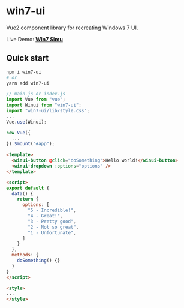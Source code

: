 # win7-ui

Vue2 component library for recreating Windows 7 UI.

Live Demo: [__Win7 Simu__](https://win7simu.visnalize.com/)

## Quick start

```sh
npm i win7-ui
# or
yarn add win7-ui
```

```js
// main.js or index.js
import Vue from "vue";
import Winui from "win7-ui";
import "win7-ui/lib/style.css";
...
Vue.use(Winui);

new Vue({
  ...
}).$mount("#app");
```

```html
<template>
  <winui-button @click="doSomething">Hello world!</winui-button>
  <winui-dropdown :options="options" />
</template>

<script>
export default {
  data() {
    return {
      options: [
        "5 - Incredible!",
        "4 - Great!",
        "3 - Pretty good",
        "2 - Not so great",
        "1 - Unfortunate",
      ]
    }
  },
  methods: {
    doSomething() {}
  }
}
</script>

<style>
...
</style>
```
